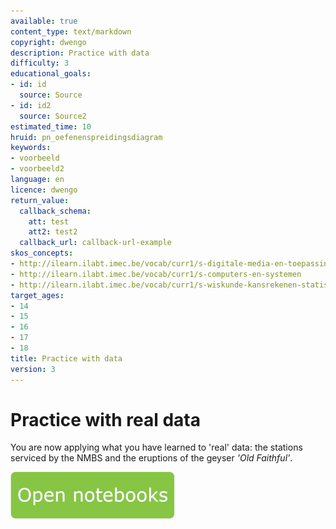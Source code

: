 ```yaml
---
available: true
content_type: text/markdown
copyright: dwengo
description: Practice with data
difficulty: 3
educational_goals:
- id: id
  source: Source
- id: id2
  source: Source2
estimated_time: 10
hruid: pn_oefenenspreidingsdiagram
keywords:
- voorbeeld
- voorbeeld2
language: en
licence: dwengo
return_value:
  callback_schema:
    att: test
    att2: test2
  callback_url: callback-url-example
skos_concepts:
- http://ilearn.ilabt.imec.be/vocab/curr1/s-digitale-media-en-toepassingen
- http://ilearn.ilabt.imec.be/vocab/curr1/s-computers-en-systemen
- http://ilearn.ilabt.imec.be/vocab/curr1/s-wiskunde-kansrekenen-statistiek
target_ages:
- 14
- 15
- 16
- 17
- 18
title: Practice with data
version: 3
---
```

# Practice with real data
You are now applying what you have learned to 'real' data: the stations serviced by the NMBS and the eruptions of the geyser *'Old Faithful'*.

[![](embed/Knop.png "Button")](https://kiks.ilabt.imec.be/hub/tmplogin?id=0203_en "Notebooks Practice with Data")